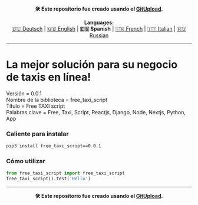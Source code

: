 <p align="center"><b>🛠️ Este repositorio fue creado usando el <a href="https://gitupload.com">GitUpload</a>.</b></p>

<p align="center"><b>Languages:</b><br /><a href="https://github.com/markolofsen/free_taxi_script/blob/master/README_de.md">🇩🇪 Deutsch</a> | <a href="https://github.com/markolofsen/free_taxi_script/blob/master/README.md">🇬🇧 English</a> | <b>🇪🇸 Spanish</b> | <a href="https://github.com/markolofsen/free_taxi_script/blob/master/README_fr.md">🇫🇷 French</a> | <a href="https://github.com/markolofsen/free_taxi_script/blob/master/README_it.md">🇮🇹 Italian</a> | <a href="https://github.com/markolofsen/free_taxi_script/blob/master/README_ru.md">🇷🇺 Russian</a></p>

---

# La mejor solución para su negocio de taxis en línea!

Versión = 0.0.1 <br />
Nombre de la biblioteca = free_taxi_script <br />
Título = Free TAXI script <br />
Palabras clave = Free,  Taxi,  Script,  Reactjs,  Django,  Node,  Nextjs,  Python,  App <br />

### Caliente para instalar

```sh
pip3 install free_taxi_script==0.0.1
```


### Cómo utilizar

```python
from free_taxi_script import free_taxi_script
free_taxi_script().test('Hello')
```



---

<p align="center"><b>🛠️ Este repositorio fue creado usando el <a href="https://gitupload.com">GitUpload</a>.</b></p>